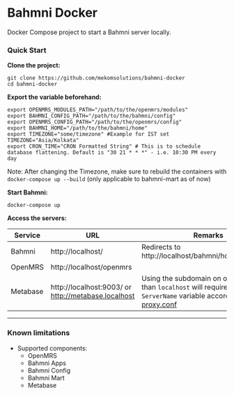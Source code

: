 # Bahmni Docker

Docker Compose project to start a Bahmni server locally.

### Quick Start

**Clone the project:**
```
git clone https://github.com/mekomsolutions/bahmni-docker
cd bahmni-docker
```

**Export the variable beforehand:**
```
export OPENMRS_MODULES_PATH="/path/to/the/openmrs/modules"
export BAHMNI_CONFIG_PATH="/path/to/the/bahmni/config"
export OPENMRS_CONFIG_PATH="/path/to/the/openmrs/config"
export BAHMNI_HOME="/path/to/the/bahmni/home"
export TIMEZONE="some/timezone" #Example for IST set TIMEZONE="Asia/Kolkata"
export CRON_TIME="CRON Formatted String" # This is to schedule database flattening. Default is "30 21 * * *" - i.e. 10:30 PM every day
```

Note: After changing the Timezone, make sure to rebuild the containers with  ```docker-compose up --build``` (only applicable to bahmni-mart as of now)

**Start Bahmni:**
```
docker-compose up
```

**Access the servers:**

| Service | URL  | Remarks |
| --- | ---  | --- |
| Bahmni | http://localhost/  | Redirects to http://localhost/bahmni/home/index.html |
| OpenMRS | http://localhost/openmrs  |
| Metabase | http://localhost:9003/ or http://metabase.localhost  | Using the subdomain on other domains than `localhost` will require to set the `ServerName` variable accordingly in [000-proxy.conf](./bahmni_proxy/confs/000-proxy.conf)|


----

### Known limitations

- Supported components:
  - OpenMRS
  - Bahmni Apps
  - Bahmni Config
  - Bahmni Mart
  - Metabase
